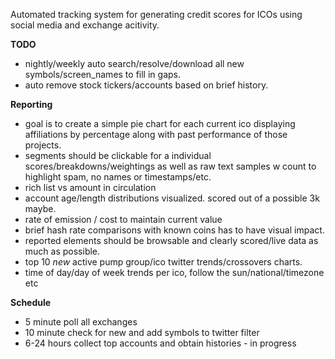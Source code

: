Automated tracking system for generating credit scores for ICOs using social media and exchange acitivity.

**TODO**

* nightly/weekly auto search/resolve/download all new symbols/screen_names to fill in gaps. 
* auto remove stock tickers/accounts based on brief history.


**Reporting**

* goal is to create a  simple pie chart for each current ico displaying affiliations by percentage along with  past performance of those projects.
* segments should be clickable for a individual scores/breakdowns/weightings as well as raw text samples w count to highlight spam, no names or timestamps/etc.
* rich list vs amount in circulation
* account age/length distributions visualized. scored out of a possible 3k maybe.
* rate of emission / cost to maintain current value
* brief hash rate comparisons with known coins has to have visual impact.
* reported elements should be browsable and clearly scored/live data as much as possible.
* top 10 *new* active pump group/ico twitter trends/crossovers charts.
* time of day/day of week trends per ico, follow the sun/national/timezone etc


**Schedule**

* 5 minute poll all exchanges
* 10 minute check for new and add symbols to twitter filter
* 6-24 hours collect top accounts and obtain histories - in progress
